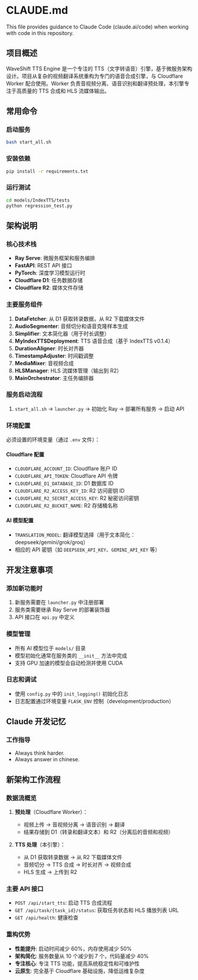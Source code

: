 # CLAUDE.md

This file provides guidance to Claude Code (claude.ai/code) when working with code in this repository.

## 项目概述

WaveShift TTS Engine 是一个专注的 TTS（文字转语音）引擎，基于微服务架构设计。项目从复杂的视频翻译系统重构为专门的语音合成引擎，与 Cloudflare Worker 配合使用。Worker 负责音视频分离、语音识别和翻译预处理，本引擎专注于高质量的 TTS 合成和 HLS 流媒体输出。

## 常用命令

### 启动服务
```bash
bash start_all.sh
```

### 安装依赖
```bash
pip install -r requirements.txt
```

### 运行测试
```bash
cd models/IndexTTS/tests
python regression_test.py
```

## 架构说明

### 核心技术栈
- **Ray Serve**: 微服务框架和服务编排
- **FastAPI**: REST API 接口
- **PyTorch**: 深度学习模型运行时
- **Cloudflare D1**: 任务数据存储
- **Cloudflare R2**: 媒体文件存储

### 主要服务组件
1. **DataFetcher**: 从 D1 获取转录数据，从 R2 下载媒体文件
2. **AudioSegmenter**: 音频切分和语音克隆样本生成
3. **Simplifier**: 文本简化器（用于时长调整）
4. **MyIndexTTSDeployment**: TTS 语音合成（基于 IndexTTS v0.1.4）
5. **DurationAligner**: 时长对齐器
6. **TimestampAdjuster**: 时间戳调整
7. **MediaMixer**: 音视频合成
8. **HLSManager**: HLS 流媒体管理（输出到 R2）
9. **MainOrchestrator**: 主任务编排器

### 服务启动流程
1. `start_all.sh` → `launcher.py` → 初始化 Ray → 部署所有服务 → 启动 API

### 环境配置
必须设置的环境变量（通过 `.env` 文件）：

#### Cloudflare 配置
- `CLOUDFLARE_ACCOUNT_ID`: Cloudflare 账户 ID
- `CLOUDFLARE_API_TOKEN`: Cloudflare API 令牌
- `CLOUDFLARE_D1_DATABASE_ID`: D1 数据库 ID
- `CLOUDFLARE_R2_ACCESS_KEY_ID`: R2 访问密钥 ID
- `CLOUDFLARE_R2_SECRET_ACCESS_KEY`: R2 秘密访问密钥
- `CLOUDFLARE_R2_BUCKET_NAME`: R2 存储桶名称

#### AI 模型配置
- `TRANSLATION_MODEL`: 翻译模型选择（用于文本简化：deepseek/gemini/grok/groq）
- 相应的 API 密钥（如 `DEEPSEEK_API_KEY`、`GEMINI_API_KEY` 等）

## 开发注意事项

### 添加新功能时
1. 新服务需要在 `launcher.py` 中注册部署
2. 服务类需要继承 Ray Serve 的部署装饰器
3. API 接口在 `api.py` 中定义

### 模型管理
- 所有 AI 模型位于 `models/` 目录
- 模型初始化通常在服务类的 `__init__` 方法中完成
- 支持 GPU 加速的模型会自动检测并使用 CUDA

### 日志和调试
- 使用 `config.py` 中的 `init_logging()` 初始化日志
- 日志配置通过环境变量 `FLASK_ENV` 控制（development/production）

## Claude 开发记忆

### 工作指导
- Always think harder.
- Always answer in chinese.

## 新架构工作流程

### 数据流概览
1. **预处理**（Cloudflare Worker）：
   - 视频上传 → 音视频分离 → 语音识别 → 翻译
   - 结果存储到 D1（转录和翻译文本）和 R2（分离后的音频和视频）

2. **TTS 处理**（本引擎）：
   - 从 D1 获取转录数据 → 从 R2 下载媒体文件
   - 音频切分 → TTS 合成 → 时长对齐 → 视频合成
   - HLS 生成 → 上传到 R2

### 主要 API 接口
- `POST /api/start_tts`: 启动 TTS 合成流程
- `GET /api/task/{task_id}/status`: 获取任务状态和 HLS 播放列表 URL
- `GET /api/health`: 健康检查

### 重构优势
- **性能提升**: 启动时间减少 60%，内存使用减少 50%
- **架构简化**: 服务数量从 10 个减少到 7 个，代码量减少 40%
- **专注核心**: 专注 TTS 功能，提高系统稳定性和可维护性
- **云原生**: 完全基于 Cloudflare 基础设施，降低运维复杂度